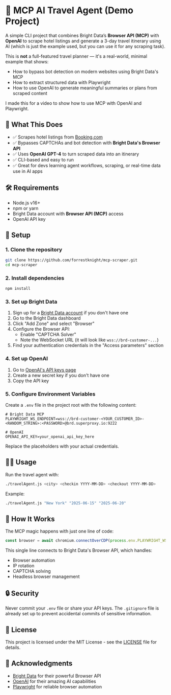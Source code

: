 # 🧪 MCP AI Travel Agent (Demo Project)

A simple CLI project that combines Bright Data’s **Browser API (MCP)** with **OpenAI** to scrape hotel listings and generate a 3-day travel itinerary using AI (which is just the example used, but you can use it for any scraping task).

This is **not** a full-featured travel planner — it's a real-world, minimal example that shows:
- How to bypass bot detection on modern websites using Bright Data's MCP
- How to extract structured data with Playwright
- How to use OpenAI to generate meaningful summaries or plans from scraped content

I made this for a video to show how to use MCP with OpenAI and Playwright.

## 🚀 What This Does

- ✅ Scrapes hotel listings from [Booking.com](https://booking.com)
- ✅ Bypasses CAPTCHAs and bot detection with **Bright Data's Browser API**
- ✅ Uses **OpenAI GPT-4** to turn scraped data into an itinerary
- ✅ CLI-based and easy to run
- ✅ Great for devs learning agent workflows, scraping, or real-time data use in AI apps


## 🛠️ Requirements

- Node.js v16+
- npm or yarn
- Bright Data account with **Browser API (MCP)** access
- OpenAI API key

## 🔧 Setup

### 1. Clone the repository
```bash
git clone https://github.com/forrestknight/mcp-scraper.git
cd mcp-scraper
```

### 2. Install dependencies
```bash
npm install
```

### 3. Set up Bright Data

1. Sign up for a [Bright Data account](https://brdta.com/fknight) if you don't have one
2. Go to the Bright Data dashboard
3. Click "Add Zone" and select "Browser"
4. Configure the Browser API:
   - Enable "CAPTCHA Solver"
   - Note the WebSocket URL (it will look like `wss://brd-customer-...`)
5. Find your authentication credentials in the "Access parameters" section

### 4. Set up OpenAI

1. Go to [OpenAI's API keys page](https://platform.openai.com/account/api-keys)
2. Create a new secret key if you don't have one
3. Copy the API key

### 5. Configure Environment Variables

Create a `.env` file in the project root with the following content:

```env
# Bright Data MCP
PLAYWRIGHT_WS_ENDPOINT=wss://brd-customer-<YOUR_CUSTOMER_ID>-<RANDOM_STRING>:<PASSWORD>@brd.superproxy.io:9222

# OpenAI
OPENAI_API_KEY=your_openai_api_key_here
```

Replace the placeholders with your actual credentials.

## 🏃‍♂️ Usage

Run the travel agent with:

```bash
./travelAgent.js <city> <checkin YYYY-MM-DD> <checkout YYYY-MM-DD>
```

Example:
```bash
./travelAgent.js "New York" "2025-06-15" "2025-06-20"
```

## 🤖 How It Works

The MCP magic happens with just one line of code:

```javascript
const browser = await chromium.connectOverCDP(process.env.PLAYWRIGHT_WS_ENDPOINT);
```

This single line connects to Bright Data's Browser API, which handles:
- Browser automation
- IP rotation
- CAPTCHA solving
- Headless browser management

## 🔒 Security

Never commit your `.env` file or share your API keys. The `.gitignore` file is already set up to prevent accidental commits of sensitive information.

## 📝 License

This project is licensed under the MIT License - see the [LICENSE](LICENSE) file for details.

## 🙏 Acknowledgments

- [Bright Data](https://brdta.com/fknight) for their powerful Browser API
- [OpenAI](https://openai.com/) for their amazing AI capabilities
- [Playwright](https://playwright.dev/) for reliable browser automation
